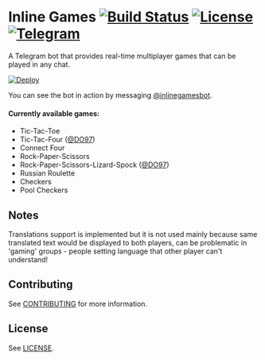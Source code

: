 # Inline Games [![Build Status](https://travis-ci.org/jacklul/inlinegamesbot.svg?branch=master)](https://travis-ci.org/jacklul/inlinegamesbot) [![License](https://img.shields.io/github/license/jacklul/inlinegamesbot.svg)](https://github.com/jacklul/inlinegamesbot/blob/master/LICENSE) [![Telegram](https://img.shields.io/badge/Telegram-%40inlinegamesbot-blue.svg)](https://telegram.me/inlinegamesbot)

A Telegram bot that provides real-time multiplayer games that can be played in any chat.



[![Deploy](https://www.herokucdn.com/deploy/button.svg)](https://heroku.com/deploy)

You can see the bot in action by messaging [@inlinegamesbot](https://telegram.me/inlinegamesbot).

#### Currently available games:

- Tic-Tac-Toe
- Tic-Tac-Four ([@DO97](https://github.com/DO97))
- Connect Four
- Rock-Paper-Scissors
- Rock-Paper-Scissors-Lizard-Spock ([@DO97](https://github.com/DO97))
- Russian Roulette
- Checkers
- Pool Checkers

## Notes

Translations support is implemented but it is not used mainly because same translated text would be displayed to both players, can be problematic in 'gaming' groups - people setting language that other player can't understand!

## Contributing

See [CONTRIBUTING](CONTRIBUTING.md) for more information.

## License

See [LICENSE](LICENSE).

